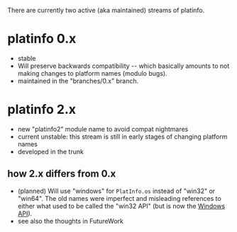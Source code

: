 There are currently two active (aka maintained) streams of platinfo.

# platinfo 0.x #

  * stable
  * Will preserve backwards compatibility -- which basically amounts to not making changes to platform names (modulo bugs).
  * maintained in the "branches/0.x" branch.

# platinfo 2.x #

  * new "platinfo2" module name to avoid compat nightmares
  * current unstable: this stream is still in early stages of changing platform names
  * developed in the trunk

## how 2.x differs from 0.x ##

  * (planned) Will use "windows" for `PlatInfo.os` instead of "win32" or "win64". The old names were imperfect and misleading references to either what used to be called the "win32 API" (but is now the [Windows API](http://en.wikipedia.org/wiki/Windows_api)).
  * see also the thoughts in FutureWork
